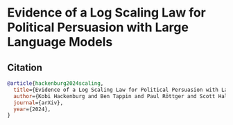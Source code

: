 # Evidence of a Log Scaling Law for Political Persuasion with Large Language Models


## Citation
```bibtex
@article{hackenburg2024scaling,
  title={Evidence of a Log Scaling Law for Political Persuasion with Large Language Models},
  author={Kobi Hackenburg and Ben Tappin and Paul Röttger and Scott Hale and Jonathan Bright and Helen Margetts},
  journal={arXiv},
  year={2024},
}
